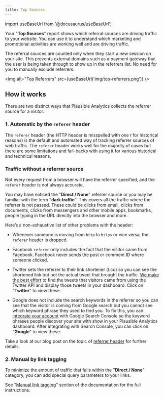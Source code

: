 ```yaml
---
title: Top Sources
--- 
```


import useBaseUrl from '@docusaurus/useBaseUrl';

Your "**Top Sources**" report shows which referral sources are driving traffic to your website. You can use it to understand which marketing and promotional activities are working well and are driving traffic.

The referral sources are counted only when they start a new session on your site. This prevents external domains such as a payment gateway that the user is being taken through to show up in the referrers list. No need for you to manually exclude referrers.

<img alt="Top Referrers" src={useBaseUrl('img/top-referrers.png')} />

## How it works

There are two distinct ways that Plausible Analytics collects the referrer source for a visitor:

### 1. Automatic by the `referer` header

The `referer` header (the HTTP header is misspelled with one r for historical reasons) is the default and automated way of tracking referrer sources of web traffic. The `referer` header works well for the majority of cases but there are some limitations and fall-backs with using it for various historical and technical reasons. 

### Traffic without a referrer source

Not every request from a browser will have the referrer specified, and the `referer` header is not always accurate.

You may have noticed the "**Direct / None**" referrer source or you may be familiar with the term "**dark traffic**". This covers all the traffic where the referrer is not passed. These could be clicks from email, clicks from documents, clicks from messengers and other mobile apps, bookmarks, people typing in the URL directly into the browser and more.

Here’s a non-exhaustive list of other problems with the header:

* Whenever someone is moving from `http` to `https` or vice versa, the `referer` header is dropped.

* Facebook `referer` only includes the fact that the visitor came from Facebook. Facebook never sends the post or comment ID where someone clicked.

* Twitter sets the referrer to their link shortener (t.co) so you can see the shortened link but not the actual tweet that brought the traffic. [We make the best effort](twitter.md) to find the tweets that visitors came from using the Twitter API and display those tweets in your dashboard. Click on "**Twitter**" to view these.

* Google does not include the search keywords in the referrer so you can see that the visitor is coming from Google search but you cannot see which keyword phrase they used to find you. To fix this, you can [integrate your account](google-search-console-integration.md) with Google Search Console so the keyword phrases people discover your site with show in your Plausible Analytics dashboard. After integrating with Search Console, you can click on "**Google**" to view these.

Take a look at our blog post on the topic of [referrer header](https://plausible.io/blog/referrer-policy) for further details.

### 2. Manual by link tagging

To minimize the amount of traffic that falls within the "**Direct / None**" category, you can add special query parameters to your links. 

See "[Manual link tagging](manual-link-tagging.md)" section of the documentation for the full instructions.
